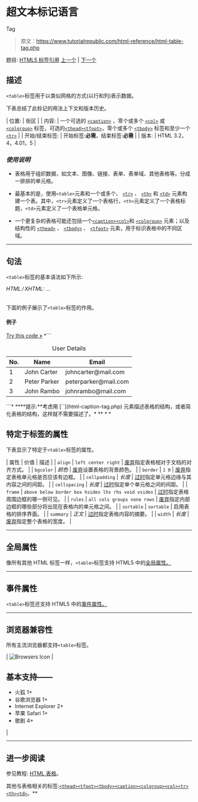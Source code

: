 # 超文本标记语言

Tag

> 原文：<https://www.tutorialrepublic.com/html-reference/html-table-tag.php>

题目: [HTML5 标签引用](html5-tags.php) [上一个](html5-svg-tag.php) | [下一个](html-tbody-tag.php)

## 描述

`<table>`标签用于以类似网格的方式(以行和列)表示数据。

下表总结了此标记的用法上下文和版本历史。

| 位置: | 街区 |
| 内容: | 一个可选的 [`<caption>`](html-caption-tag.php) ，零个或多个 [`<col>`](html-col-tag.php) 或 [`<colgroup>`](html-colgroup-tag.php) 标签，可选的[`<thead>`](html-thead-tag.php)[`<tfoot>`](html-tfoot-tag.php)，零个或多个 [`<tbody>`](html-tbody-tag.php) 标签和至少一个 [`<tr>`](html-tr-tag.php) |
| 开始/结束标签: | 开始标签:**必需**，结束标签:**必需** |
| 版本: | HTML 3.2，4，4.01，5 |

### *使用说明*

*   表格用于组织数据，如文本、图像、链接、表单、表单域、其他表格等。分成一排排的单元格。

*   最基本的是，使用`<table>`元素和一个或多个、 [`<tr>`](html-tr-tag.php) 、 [`<th>`](html-th-tag.php) 和 [`<td>`](html-td-tag.php) 元素构建一个表。其中，`<tr>`元素定义了一个表格行，`<th>`元素定义了一个表格标题，`<td>`元素定义了一个表格单元格。

*   一个更复杂的表格可能还包括一个[`<caption>`](html-caption-tag.php)[`<col>`](html-col-tag.php)和 [`<colgroup>`](html-colgroup-tag.php) 元素；以及结构性的 [`<thead>`](html-thead-tag.php) 、 [`<tbody>`](html-tbody-tag.php) 、 [`<tfoot>`](html-tfoot-tag.php) 元素，用于标识表格中的不同区域。

* * *

## 句法

`<table>`标签的基本语法如下所示:

*HTML / XHTML:* <table> ... </table>

下面的例子展示了`<table>`标签的作用。

#### 例子

[Try this code »](../codelab.php?topic=html&file=table-tag "Try this code using online Editor") *```
<table>
    <caption>User Details</caption>
    <thead>
        <tr>
            <th>No.</th>
            <th>Name</th>
            <th>Email</th>
        </tr>
    </thead>
    <tbody>
        <tr>
            <td>1</td>
            <td>John Carter</td>
            <td>johncarter@mail.com</td>
        </tr>
        <tr>
            <td>2</td>
            <td>Peter Parker</td>
            <td>peterparker@mail.com</td>
        </tr>
        <tr>
            <td>3</td>
            <td>John Rambo</td>
            <td>johnrambo@mail.com</td>
        </tr>
    </tbody>
</table>
```*  ****提示:**考虑用 [`<caption>`](html-caption-tag.php) 元素描述表格的结构，或者简化表格的结构，这样就不需要描述了。*  ** * *

## 特定于标签的属性

下表显示了特定于`<table>`标签的属性。

| 属性 | 价值 | 描述 |
| `align` | `left
center
right` | [废弃](../definitions.php#obsolete "Not supported in HTML5")指定表格相对于文档的对齐方式。 |
| `bgcolor` | *颜色* | [废弃](../definitions.php#obsolete "Not supported in HTML5")设置表格的背景颜色。 |
| `border` | `1
0` | [废弃](../definitions.php#obsolete "Not supported in HTML5")指定表格单元格是否应该有边框。 |
| `cellpadding` | *长度* | [过时](../definitions.php#obsolete "Not supported in HTML5")指定单元格边缘与其内容之间的间距。 |
| `cellspacing` | *长度* | [过时](../definitions.php#obsolete "Not supported in HTML5")指定单个单元格之间的间距。 |
| `frame` | `above
below
border
box
hsides
lhs
rhs
void
vsides` | [过时](../definitions.php#obsolete "Not supported in HTML5")指定表格周围边框的哪一侧可见。 |
| `rules` | `all
cols
groups
none
rows` | [废弃](../definitions.php#obsolete "Not supported in HTML5")指定内部边框的哪些部分将出现在表格内的单元格之间。 |
| `sortable` | `sortable` | 启用表格的排序界面。 |
| `summary` | *正文* | [过时](../definitions.php#obsolete "Not supported in HTML5")指定表格内容的摘要。 |
| `width` | *长度* | [废弃](../definitions.php#obsolete "Not supported in HTML5")指定整个表格的宽度。 |

* * *

## 全局属性

像所有其他 HTML 标签一样，`<table>`标签支持 HTML5 中的[全局属性。](html5-global-attributes.php)

* * *

## 事件属性

`<table>`标签还支持 HTML5 中的[事件属性。](html5-event-attributes.php)

* * *

## 浏览器兼容性

所有主流浏览器都支持`<table>`标签。

| ![Browsers Icon](img/e9331123c77668c1832e541c2fca1002.png) | 

## 基本支持——

*   火狐 1+
*   谷歌浏览器 1+
*   Internet Explorer 2+
*   苹果 Safari 1+
*   歌剧 4+

 |

* * *

## 进一步阅读

参见教程: [HTML 表格](../html-tutorial/html-tables.php)。

其他与表格相关的标签:[`<thead>`](html-thead-tag.php)[`<tfoot>`](html-tfoot-tag.php)[`<tbody>`](html-tbody-tag.php)[`<caption>`](html-caption-tag.php)[`<colgroup>`](html-colgroup-tag.php)[`<col>`](html-col-tag.php)[`<tr>`](html-tr-tag.php)[`<th>`](html-th-tag.php)[`<td>`](html-td-tag.php)。**